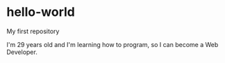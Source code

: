 # hello-world
My first repository

I'm 29 years old and I'm learning how to program, so I can become a Web Developer.
